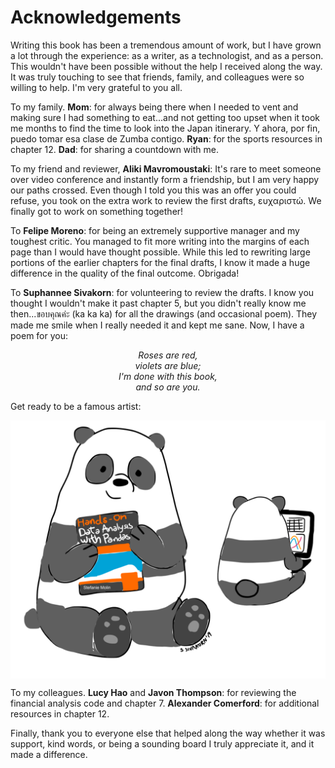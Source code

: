 # Acknowledgements

Writing this book has been a tremendous amount of work, but I have grown a lot through the experience: as a writer, as a technologist, and as a person. This wouldn't have been possible without the help I received along the way. It was truly touching to see that friends, family, and colleagues were so willing to help. I'm very grateful to you all.

To my family. **Mom**: for always being there when I needed to vent and making sure I had something to eat...and not getting too upset when it took me months to find the time to look into the Japan itinerary. Y ahora, por fin, puedo tomar esa clase de Zumba contigo. **Ryan**: for the sports resources in chapter 12. **Dad**: for sharing a countdown with me.

To my friend and reviewer, **Aliki Mavromoustaki**: It's rare to meet someone over video conference and instantly form a friendship, but I am very happy our paths crossed. Even though I told you this was an offer you could refuse, you took on the extra work to review the first drafts, ευχαριστώ. We finally got to work on something together!

To **Felipe Moreno**: for being an extremely supportive manager and my toughest critic. You managed to fit more writing into the margins of each page than I would have thought possible. While this led to rewriting large portions of the earlier chapters for the final drafts, I know it made a huge difference in the quality of the final outcome. Obrigada!

To **Suphannee Sivakorn**: for volunteering to review the drafts. I know you thought I wouldn't make it past chapter 5, but you didn't really know me then...ขอบคุณค่ะ (ka ka ka) for all the drawings (and occasional poem). They made me smile when I really needed it and kept me sane. Now, I have a poem for you:

<p align='center'>
    <em>
        Roses are red,<br/>
        violets are blue;<br/>
        I'm done with this book,<br/>
        and so are you.
    </em>
</p>

Get ready to be a famous artist:

<img src="_img/pandas_drawing.png?raw=true" align="center" width="600" alt="artist rendition of the book">

To my colleagues. **Lucy Hao** and **Javon Thompson**: for reviewing the financial analysis code and chapter 7. **Alexander Comerford**: for additional resources in chapter 12.

Finally, thank you to everyone else that helped along the way whether it was support, kind words, or being a sounding board I truly appreciate it, and it made a difference.

